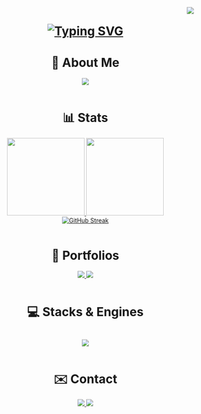 <img align="right" src="https://komarev.com/ghpvc/?username=PedroVillasBoas&color=blue" />

<h1 align="center">
    <a href="https://git.io/typing-svg"><img src="https://readme-typing-svg.herokuapp.com?font=Anonymous+Pro&size=35&duration=4000&pause=1000&center=true&vCenter=true&random=false&width=500&height=70&lines=Hello+There!%F0%9F%91%8B;I'm+Pedro+Vilas+B%C3%B4as!;Nice+to+have+you+here!" alt="Typing SVG" /></a>
</h1>

<h1 align="center">📜 About Me</h1>
<div align="center">
<img src="https://quotes-github-readme.vercel.app/api?quote=I%20would%20like%20to%20create%20new%20worlds%20for%20you,%20my%20little%20brother%20and%20I,%20so%20we%20can%20explore%20them%20together!&type=horizontal&theme=algolia">
</div>

</br>

<div align="center">
    <h1 align="center">📊 Stats</h1>
    <a href="https://github.com/PedroVillasBoas">
    <img height="180em" src="https://github-readme-stats.vercel.app/api?username=PedroVillasBoas&show_icons=true&theme=dark&include_all_commits=true&count_private=true"/>
    <img height="180em" src="https://github-readme-stats.vercel.app/api/top-langs/?username=PedroVillasBoas&layout=compact&langs_count=7&theme=dark"/>
</div>
<div align="center">
    <a href="https://github.com/PedroVillasBoas">
        <img src="https://github-readme-streak-stats.herokuapp.com?user=PedroVillasBoas&theme=dark&border_radius=3&short_numbers=true&date_format=M%20j%5B%2C%20Y%5D&mode=weekly&type=png&fire=00ADDC&ring=1543C4&currStreakLabel=00B7FF&sideLabels=00B7FF" alt="GitHub Streak" />
    </a>
</div>

</br>

<h1 align="center">📁 Portfolios</h1>
<div align="center"> 
  <a href="https://pedrovilasboas.itch.io" target="_blank">
    <img src="https://img.shields.io/badge/Itch-%23FF0B34.svg?style=for-the-badge&logo=Itch.io&logoColor=white" />
  </a>
  <a href="https://pedrovillasboas.github.io/Portfolio-Pedro-Vilas-Boas/" target="_blank">
     <img src="https://img.shields.io/badge/Portfolio-FF5722?style=for-the-badge&logo=todoist&logoColor=white" /> 
  </a>
</div>

</br>

<h1 align="center">💻 Stacks & Engines</h1>
<br/>
<div align="center">
    <img src="https://skillicons.dev/icons?i=godot,unreal,unity,c,cs,cpp,py,js,arduino,git&perline=5" />
</div>

</br>

<h1 align="center">✉️ Contact</h1>
<div align="center"> 
  <a href="mailto:phvb20@gmail.com">
    <img src="https://skillicons.dev/icons?i=gmail" />
  </a>
  <a href="https://www.linkedin.com/in/pedro-vilas-bôas/", target="_blank">
    <img src="https://skillicons.dev/icons?i=linkedin" />
  </a>
</div>
